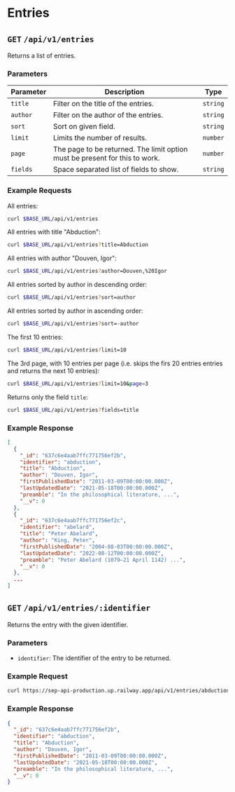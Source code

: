 # Entries

## `GET` `/api/v1/entries`

Returns a list of entries.

### Parameters

| Parameter | Description                          | Type     |
| ---       | ---                                  | ---      |
| `title`   | Filter on the title of the entries.  | `string` |
| `author`  | Filter on the author of the entries. | `string` |
| `sort`    | Sort on given field.                 | `string` |
| `limit`   | Limits the number of results.        | `number` |
| `page`    | The page to be returned. The limit option must be present for this to work.  | `number` |
| `fields`  | Space separated list of fields to show.  | `string` |

### Example Requests

All entries:

```bash
curl $BASE_URL/api/v1/entries
```

All entries with title "Abduction":

```bash
curl $BASE_URL/api/v1/entries?title=Abduction
```

All entries with author "Douven, Igor":

```bash
curl $BASE_URL/api/v1/entries?author=Douven,%20Igor
```

All entries sorted by author in descending order:

```bash
curl $BASE_URL/api/v1/entries?sort=author
```

All entries sorted by author in ascending order:

```bash
curl $BASE_URL/api/v1/entries?sort=-author
```

The first 10 entries:

```bash
curl $BASE_URL/api/v1/entries?limit=10
```

The 3rd page, with 10 entries per page (i.e. skips the firs 20 entries entries
and returns the next 10 entries):

```bash
curl $BASE_URL/api/v1/entries?limit=10&page=3
```

Returns only the field `title`:

```bash
curl $BASE_URL/api/v1/entries?fields=title
```

### Example Response

```json
[
  {
    "_id": "637c6e4aab7ffc771756ef2b",
    "identifier": "abduction",
    "title": "Abduction",
    "author": "Douven, Igor",
    "firstPublishedDate": "2011-03-09T00:00:00.000Z",
    "lastUpdatedDate": "2021-05-18T00:00:00.000Z",
    "preamble": "In the philosophical literature, ...",
    "__v": 0
  },
  {
    "_id": "637c6e4aab7ffc771756ef2c",
    "identifier": "abelard",
    "title": "Peter Abelard",
    "author": "King, Peter",
    "firstPublishedDate": "2004-08-03T00:00:00.000Z",
    "lastUpdatedDate": "2022-08-12T00:00:00.000Z",
    "preamble": "Peter Abelard (1079–21 April 1142) ...",
    "__v": 0
  }, 
  ...
]
```

## `GET` `/api/v1/entries/:identifier`

Returns the entry with the given identifier.

### Parameters

- `identifier`: The identifier of the entry to be returned.

### Example Request

```bash
curl https://sep-api-production.up.railway.app/api/v1/entries/abduction
```

### Example Response

```json
{
  "_id": "637c6e4aab7ffc771756ef2b",
  "identifier": "abduction",
  "title": "Abduction",
  "author": "Douven, Igor",
  "firstPublishedDate": "2011-03-09T00:00:00.000Z",
  "lastUpdatedDate": "2021-05-18T00:00:00.000Z",
  "preamble": "In the philosophical literature, ...",
  "__v": 0
}
```
